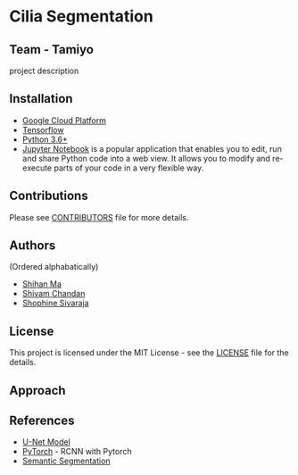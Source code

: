 # Cilia Segmentation
## Team - Tamiyo
project description

## Installation
* [Google Cloud Platform](https://cloud.google.com/)
* [Tensorflow](https://www.tensorflow.org/install)
* [Python 3.6+](https://www.python.org/)
* [Jupyter Notebook](https://jupyter.org/install) is a popular application that enables you to edit, run and share Python code into a web view. It allows you to modify and re-execute parts of your code in a very flexible way. 

## Contributions
Please see [CONTRIBUTORS](https://github.com/dsp-uga/tamiyo-p3/blob/main/CONTRIBUTORS.md) file for more details.

## Authors 
(Ordered alphabatically)
<ul> 
  <li><a href= "https://github.com/mashihan123"> Shihan Ma</a></li>
  <li><a href ="https://github.com/shivamchandan93" > Shivam Chandan </a></li>
  <li><a href = "https://github.com/shophine"> Shophine Sivaraja</a></li>
</ul>

## License
This project is licensed under the MIT License - see the <a href="https://github.com/dsp-uga/tamiyo-p3/blob/main/LICENSE">LICENSE</a> file for the details.

## Approach

## References
* [U-Net Model](https://github.com/bnsreenu/python_for_microscopists/blob/master/204-207simple_unet_model.py)
* [PyTorch](https://pytorch.org/tutorials/intermediate/torchvision_tutorial.html) - RCNN with Pytorch
* [Semantic Segmentation](https://medium.com/@pallawi.ds/semantic-segmentation-with-u-net-train-and-test-on-your-custom-data-in-keras-39e4f972ec89)
